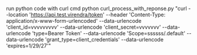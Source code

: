 run python code with curl cmd 
python curl_process_with_reponse.py "curl --location 'https://api.test.virendra/token' --header 'Content-Type: application/x-www-form-urlencoded' --data-urlencode 'client_id=vvvvvvvvv' --data-urlencode 'client_secret=vvvvvvv' --data-urlencode 'type=Bearer Token' --data-urlencode 'Scope=ssssss/.default' --data-urlencode 'grant_type=client_credentials' --data-urlencode 'expires=1/29/27'"
